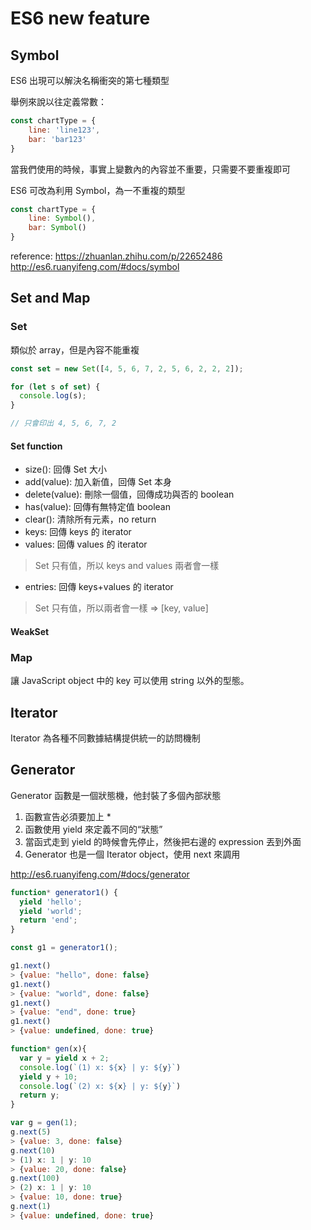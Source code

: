 # ES6 new feature

## Symbol

ES6 出現可以解決名稱衝突的第七種類型

舉例來說以往定義常數：

```js
const chartType = {
    line: 'line123',
    bar: 'bar123'
}
```

當我們使用的時候，事實上變數內的內容並不重要，只需要不要重複即可

ES6 可改為利用 Symbol，為一不重複的類型

```js
const chartType = {
    line: Symbol(),
    bar: Symbol()
}
```

reference: 
https://zhuanlan.zhihu.com/p/22652486
http://es6.ruanyifeng.com/#docs/symbol

## Set and Map

### Set

類似於 array，但是內容不能重複

```js
const set = new Set([4, 5, 6, 7, 2, 5, 6, 2, 2, 2]);

for (let s of set) {
  console.log(s);
}

// 只會印出 4, 5, 6, 7, 2
```

#### Set function

* size(): 回傳 Set 大小
* add(value): 加入新值，回傳 Set 本身
* delete(value): 刪除一個值，回傳成功與否的 boolean
* has(value): 回傳有無特定值 boolean
* clear(): 清除所有元素，no return
* keys: 回傳 keys 的 iterator 
* values: 回傳 values 的 iterator 
>  Set 只有值，所以 keys and values 兩者會一樣
* entries: 回傳 keys+values 的 iterator 
> Set 只有值，所以兩者會一樣 => [key, value] 

#### WeakSet

### Map

讓 JavaScript object 中的 key 可以使用 string 以外的型態。

## Iterator

Iterator 為各種不同數據結構提供統一的訪問機制


## Generator

Generator 函數是一個狀態機，他封裝了多個內部狀態

1. 函數宣告必須要加上 *
2. 函數使用 yield 來定義不同的“狀態”
3. 當函式走到 yield 的時候會先停止，然後把右邊的 expression 丟到外面
4. Generator 也是一個 Iterator object，使用 next 來調用

http://es6.ruanyifeng.com/#docs/generator

```js
function* generator1() {
  yield 'hello';
  yield 'world';
  return 'end';
}

const g1 = generator1();

g1.next()
> {value: "hello", done: false}
g1.next()
> {value: "world", done: false}
g1.next()
> {value: "end", done: true}
g1.next()
> {value: undefined, done: true}

```

```js
function* gen(x){
  var y = yield x + 2;
  console.log(`(1) x: ${x} | y: ${y}`)
  yield y + 10;
  console.log(`(2) x: ${x} | y: ${y}`)
  return y;
}

var g = gen(1);
g.next(5) 
> {value: 3, done: false}
g.next(10) 
> (1) x: 1 | y: 10
> {value: 20, done: false}
g.next(100) 
> (2) x: 1 | y: 10
> {value: 10, done: true}
g.next(1) 
> {value: undefined, done: true}
```

